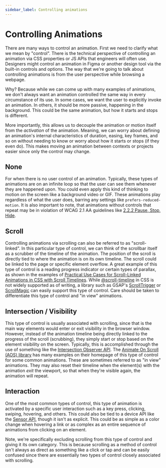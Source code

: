 ```yaml
---
sidebar_label: Controlling animations
---
```


# Controlling Animations

There are many ways to control an animation. First we need to clarify what we mean by "control". There is the technical perspective of controlling an animation via CSS properties or JS APIs that engineers will often use. Designers might control an animation in Figma or another design tool via the built-in controls and options. The way that we're going to talk about controlling animations is from the user perspective while browsing a webpage.

Why? Because while we can come up with many examples of animations, we don't always want an animation controlled the same way in every circumstance of its use. In some cases, we want the user to explicitly invoke an animation. In others, it should be more passive, happening in the background. This could be the same animation, but how it starts and stops is different.

More importantly, this allows us to decouple the animation or motion itself from the _activation_ of the animation. Meaning, we can worry about defining an animation's internal characteristics of duration, easing, key frames, and so on without needing to know or worry about how it starts or stops (if they even do). This makes moving an animation between contexts or projects easier since only the control may change.

## None

For when there is no user control of an animation. Typically, these types of animations are on an infinite loop so that the user can see them whenever they are happened upon. You could even apply this kind of thinking to motion on the screen like a background video or GIF. These animations play regardless of what the user does, barring any settings like `prefers-reduced-motion`. It is also important to note, that animations without controls that repeat may be in violation of WCAG 2.1 AA guidelines like [2.2.2 Pause, Stop, Hide](https://www.w3.org/WAI/WCAG21/Understanding/pause-stop-hide.html). 

## Scroll

Controlling animations via scrolling can also be referred to as "scroll-linked". In this particular type of control, we can think of the scrollbar itself as a scrubber of the timeline of the animation. The position of the scroll is directly tied to where the animation is on its own timeline. The scroll could be linked to the page or specific element overflow. A great example of this type of control is a reading progress indicator or certain types of parallax, as shown in the examples of [Practical Use Cases for Scroll-Linked Animations in CSS with Scroll Timelines](https://css-tricks.com/practical-use-cases-for-scroll-linked-animations-in-css-with-scroll-timelines/). While [@scroll-timeline](https://developer.mozilla.org/en-US/docs/Web/CSS/@scroll-timeline) in CSS is not widely supported as of writing, a library such as GSAP's [ScrollTrigger](https://greensock.com/scrolltrigger/) or [ScrollMagic](https://scrollmagic.io/) can easily support this type of control. Care should be taken to differentiate this type of control and "in view" animations.

## Intersection / Visibility

This type of control is usually associated with scrolling, since that is the main way elements would enter or exit visibility in the browser window. However, instead of the animation timeline being directly linked to the progress of the scroll (scrubbing), they simply start or stop based on the element visibility on the screen. Typically, this is accomplished through the use of something like the [Intersection Observer API](https://developer.mozilla.org/en-US/docs/Web/API/Intersection_Observer_API). The [Animate On Scroll (AOS) library](http://michalsnik.github.io/aos/) has many examples on their homepage of this type of control for some common animations. These are sometimes referred to as "in view" animations. They may also reset their timeline when the element(s) with the animation _exit_ the viewport, so that when they're visible again, the animation will repeat.

## Interaction

One of the most common types of control, this type of animation is activated by a specific user interaction such as a key press, clicking, swiping, hovering, and others. This could also be tied to a device API like the [Sensor API](https://developer.mozilla.org/en-US/docs/Web/API/Sensor_APIs), though it isn't as explicit. This could be as simple as a color change when hovering a link or as complex as an entire sequence of animations from clicking on an element.

Note, we're specifically excluding scrolling from this type of control and giving it its own category. This is because scrolling as a method of control isn't always as direct as something like a click or tap and can be easily confused since there are essentially two types of control closely associated with scrolling.